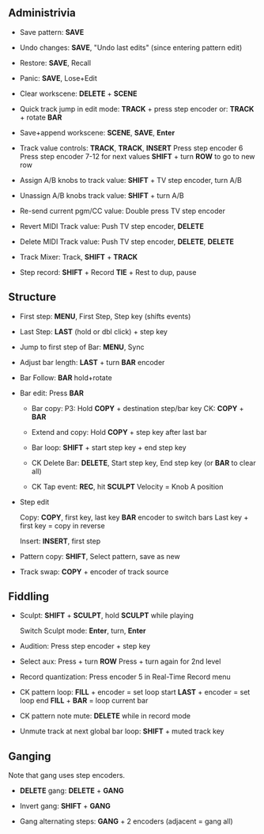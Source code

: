 
Administrivia
-------------

* Save pattern: __SAVE__

* Undo changes: __SAVE__, "Undo last edits" (since entering pattern edit)

* Restore: __SAVE__, Recall

* Panic: __SAVE__, Lose+Edit

* Clear workscene: __DELETE__ + __SCENE__

* Quick track jump in edit mode: __TRACK__ + press step encoder
                             or: __TRACK__ + rotate __BAR__

* Save+append workscene: __SCENE__, __SAVE__, __Enter__

* Track value controls: __TRACK__, __TRACK__, __INSERT__
                        Press step encoder 6
                        Press step encoder 7-12 for next values
                        __SHIFT__ + turn __ROW__ to go to new row

* Assign A/B knobs to track value: __SHIFT__ + TV step encoder, turn A/B

* Unassign A/B knobs track value: __SHIFT__ + turn A/B

* Re-send current pgm/CC value: Double press TV step encoder

* Revert MIDI Track value: Push TV step encoder, __DELETE__

* Delete MIDI Track value: Push TV step encoder, __DELETE__, __DELETE__

* Track Mixer: Track, __SHIFT__ + __TRACK__

* Step record: __SHIFT__ + Record
               __TIE__ + Rest to dup, pause


Structure
---------

* First step: __MENU__, First Step, Step key (shifts events)

* Last Step: __LAST__ (hold or dbl click) + step key

* Jump to first step of Bar: __MENU__, Sync

* Adjust bar length: __LAST__ + turn __BAR__ encoder

* Bar Follow: __BAR__ hold+rotate

* Bar edit: Press __BAR__

    * Bar copy: P3: Hold __COPY__ + destination step/bar key
                CK: __COPY__ + __BAR__

    * Extend and copy: Hold __COPY__ + step key after last bar

    * Bar loop: __SHIFT__ + start step key + end step key

    * CK Delete Bar: __DELETE__, Start step key, End step key (or __BAR__ to clear all)

    * CK Tap event: __REC__, hit __SCULPT__
                    Velocity = Knob A position

* Step edit

    Copy: __COPY__, first key, last key 
        __BAR__ encoder to switch bars
        Last key + first key = copy in reverse

    Insert: __INSERT__, first step

* Pattern copy: __SHIFT__, Select pattern, save as new

* Track swap: __COPY__ + encoder of track source

Fiddling
--------

* Sculpt: __SHIFT__ + __SCULPT__, hold __SCULPT__ while playing
    
    Switch Sculpt mode: __Enter__, turn, __Enter__

* Audition: Press step encoder + step key

* Select aux: Press + turn __ROW__
              Press + turn again for 2nd level

* Record quantization: Press encoder 5 in Real-Time Record menu

* CK pattern loop: __FILL__ + encoder = set loop start
                   __LAST__ + encoder = set loop end
                   __FILL__ + __BAR__ = loop current bar

* CK pattern note mute: __DELETE__ while in record mode

* Unmute track at next global bar loop: __SHIFT__ + muted track key

Ganging
-------

Note that gang uses step encoders.

* __DELETE__ gang: __DELETE__ + __GANG__

* Invert gang: __SHIFT__ + __GANG__

* Gang alternating steps: __GANG__ + 2 encoders (adjacent = gang all)

